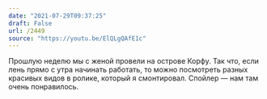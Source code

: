 ```yaml
---
date: "2021-07-29T09:37:25"
draft: False
url: /2449
source: "https://youtu.be/ElQLgQAfE1c"
---
```


Прошлую неделю мы с женой провели на острове Корфу. Так что, если лень прямо с утра начинать работать, то можно посмотреть разных красивых видов в ролике, который я смонтировал. Спойлер — нам там очень понравилось.
